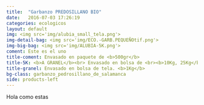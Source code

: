 ```yaml
---
title:  "Garbanzo PREDOSILLANO BIO"
date:   2016-07-03 17:26:19
categories: ecologicos
layout: default
img: <img src='img/alubia_small_tela.png'>
img-detail-bag: <img src='img/ECO.-GARB.PEQUEÑOtif.png'>
img-big-bag: <img src='img/ALUBIA-5K.png'>
coment: Este es el uno
title-coment: Envasado en paquete de <b>500gr</b>
title-5K: <b>A GRANEL</b><br> Envasado en bolsa de <br><b>10Kg, 25Kg</b> 
title-granel: Envasado en bolsa de tela. <b>1Kg</b> 
bg-class: garbanzo_pedrosillano_de_salamanca
side: products-left
---
```


Hola como estas